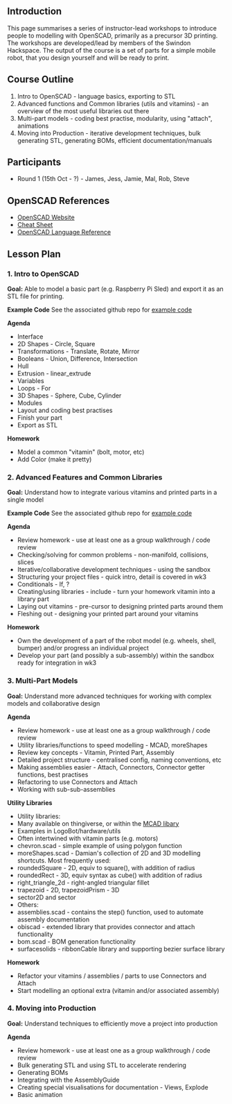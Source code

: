 ## Introduction

This page summarises a series of instructor-lead workshops to introduce people to modelling with OpenSCAD, primarily as a precursor 3D printing.   The workshops are developed/lead by members of the Swindon Hackspace.  The output of the course is a set of parts for a simple mobile robot, that you design yourself and will be ready to print.

## Course Outline

1. Intro to OpenSCAD - language basics, exporting to STL
2. Advanced functions and Common libraries (utils and vitamins) - an overview of the most useful libraries out there
3. Multi-part models - coding best practise, modularity, using "attach", animations
4. Moving into Production - iterative development techniques, bulk generating STL, generating BOMs, efficient documentation/manuals


## Participants

* Round 1 (15th Oct - ?) - James, Jess, Jamie, Mal, Rob, Steve


## OpenSCAD References

* [OpenSCAD Website](http://openscad.org)
* [Cheat Sheet](http://www.openscad.org/cheatsheet/index.html)
* [OpenSCAD Language Reference](http://en.wikibooks.org/wiki/OpenSCAD_User_Manual/The_OpenSCAD_Language)

## Lesson Plan

### 1. Intro to OpenSCAD

**Goal:** Able to model a basic part (e.g. Raspberry Pi Sled) and export it as an STL file for printing.

**Example Code**
See the associated github repo for [example code](https://github.com/snhack/OpenSCAD/tree/master/Extended%20Course/wk1%20-%20Intro%20to%20OpenSCAD)

**Agenda**
* Interface
* 2D Shapes - Circle, Square
* Transformations - Translate, Rotate, Mirror
* Booleans - Union, Difference, Intersection
* Hull
* Extrusion - linear_extrude
* Variables
* Loops - For
* 3D Shapes - Sphere, Cube, Cylinder
* Modules
* Layout and coding best practises
* Finish your part
* Export as STL

**Homework**
* Model a common "vitamin" (bolt, motor, etc)
* Add Color (make it pretty)

### 2. Advanced Features and Common Libraries

**Goal:** Understand how to integrate various vitamins and printed parts in a single model

**Example Code**
See the associated github repo for [example code](
https://github.com/snhack/OpenSCAD/tree/master/Extended%20Course/wk2%20-%20Advanced%20Features)

**Agenda**
* Review homework - use at least one as a group walkthrough / code review
* Checking/solving for common problems - non-manifold, collisions, slices
* Iterative/collaborative development techniques - using the sandbox
* Structuring your project files - quick intro, detail is covered in wk3
* Conditionals - If, ?
* Creating/using libraries - include - turn your homework vitamin into a library part
* Laying out vitamins - pre-cursor to designing printed parts around them
* Fleshing out - designing your printed part around your vitamins

**Homework**
* Own the development of a part of the robot model (e.g. wheels, shell, bumper) and/or progress an individual project
* Develop your part (and possibly a sub-assembly) within the sandbox ready for integration in wk3


### 3. Multi-Part Models

**Goal:** Understand more advanced techniques for working with complex models and collaborative design

**Agenda**
* Review homework - use at least one as a group walkthrough / code review
* Utility libraries/functions to speed modelling - MCAD, moreShapes
* Review key concepts - Vitamin, Printed Part, Assembly
* Detailed project structure - centralised config, naming conventions, etc
* Making assemblies easier - Attach, Connectors, Connector getter functions, best practises
* Refactoring to use Connectors and Attach
* Working with sub-sub-assemblies

**Utility Libraries**
* Utility libraries:
 * Many available on thingiverse, or within the [MCAD libary](https://github.com/SolidCode/MCAD)
 * Examples in LogoBot/hardware/utils
 * Often intertwined with vitamin parts (e.g. motors)
* chevron.scad - simple example of using polygon function
* moreShapes.scad - Damian's collection of 2D and 3D modelling shortcuts.  Most frequently used:
 * roundedSquare - 2D, equiv to square(), with addition of radius
 * roundedRect - 3D, equiv syntax as cube() with addition of radius
 * right_triangle_2d - right-angled triangular fillet
 * trapezoid - 2D, trapezoidPrism - 3D
 * sector2D and sector
* Others:
 * assemblies.scad - contains the step() function, used to automate assembly documentation
 * obiscad - extended library that provides connector and attach functionality
 * bom.scad - BOM generation functionality
 * surfacesolids - ribbonCable library and supporting bezier surface library


**Homework**
* Refactor your vitamins / assemblies / parts to use Connectors and Attach
* Start modelling an optional extra (vitamin and/or associated assembly)


### 4. Moving into Production

**Goal:** Understand techniques to efficiently move a project into production

**Agenda**
* Review homework - use at least one as a group walkthrough / code review
* Bulk generating STL and using STL to accelerate rendering
* Generating BOMs
* Integrating with the AssemblyGuide
* Creating special visualisations for documentation - Views, Explode
* Basic animation